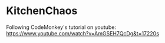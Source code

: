 # KitchenChaos

Following CodeMonkey's tutorial on youtube: https://www.youtube.com/watch?v=AmGSEH7QcDg&t=17220s
